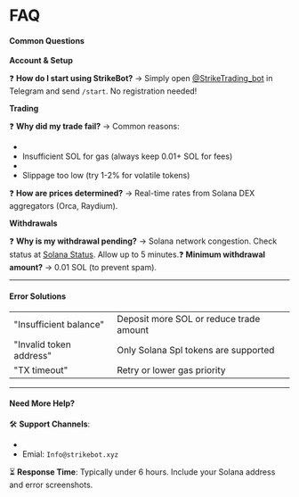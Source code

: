 # FAQ

#### **Common Questions** <a href="#common-questions" id="common-questions"></a>

**Account & Setup**

❓ **How do I start using StrikeBot?** → Simply open [@StrikeTrading\_bot](https://t.me/StrikeTrading_Bot) in Telegram and send `/start`. No registration needed!

**Trading**

❓ **Why did my trade fail?** → Common reasons:

*
* Insufficient SOL for gas (always keep 0.01+ SOL for fees)
*
* Slippage too low (try 1-2% for volatile tokens)

❓ **How are prices determined?** → Real-time rates from Solana DEX aggregators (Orca, Raydium).

**Withdrawals**

❓ **Why is my withdrawal pending?** → Solana network congestion. Check status at [Solana Status](https://status.solana.com). Allow up to 5 minutes.❓ **Minimum withdrawal amount?** → 0.01 SOL (to prevent spam).

***

#### **Error Solutions** <a href="#error-solutions" id="error-solutions"></a>

|                         |                                         |
| ----------------------- | --------------------------------------- |
| "Insufficient balance"  | Deposit more SOL or reduce trade amount |
| "Invalid token address" | Only Solana Spl tokens are supported    |
| "TX timeout"            | Retry or lower gas priority             |

***

#### **Need More Help?** <a href="#need-more-help" id="need-more-help"></a>

🛠️ **Support Channels**:

*
* Emial: `Info@strikebot.xyz`

>

⏳ **Response Time**: Typically under 6 hours. Include your Solana address and error screenshots.
